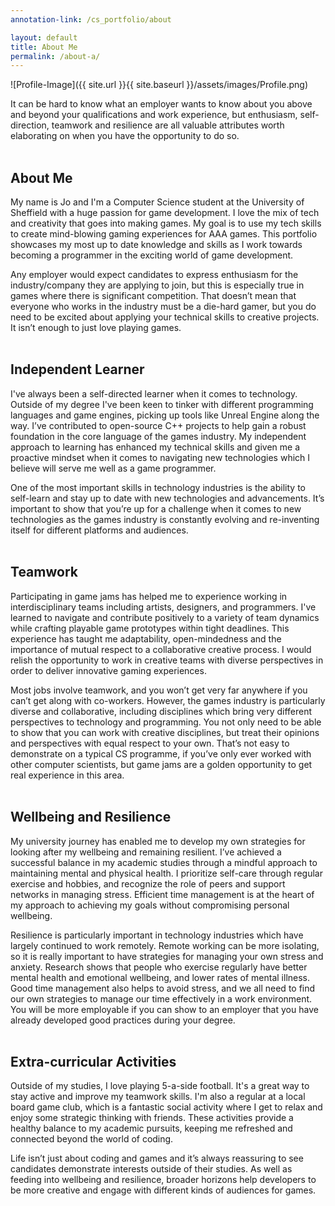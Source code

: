 ```yaml
---
annotation-link: /cs_portfolio/about

layout: default
title: About Me
permalink: /about-a/
---
```


![Profile-Image]({{ site.url }}{{ site.baseurl }}/assets/images/Profile.png)

<div class="annotate-highlight">
It can be hard to know what an employer wants to know about you above and beyond your qualifications and work experience, but enthusiasm, self-direction, teamwork and resilience are all valuable attributes worth elaborating on when you have the opportunity to do so.
<br>
<br>
</div>

## About Me

My name is Jo and I'm a Computer Science student at the University of Sheffield with <span class="text-highlight">a huge passion for game development</span>. I love <span class="text-highlight">the mix of tech and creativity that goes into making games</span>. My goal is to use my tech skills to create <span class="text-highlight">mind-blowing gaming experiences</span> for AAA games. This portfolio showcases my most up to date knowledge and skills as I work towards becoming a programmer in the <span class="text-highlight">exciting world of game development</span>.

<div class="annotate-highlight">
Any employer would expect candidates to express enthusiasm for the industry/company they are applying to join, but this is especially true in games where there is significant competition. That doesn’t mean that everyone who works in the industry must be a die-hard gamer, but you do need to be excited about applying your technical skills to creative projects. It isn’t enough to just love playing games.
<br>
<br>
</div>


## Independent Learner

I've always been a <span class="text-highlight">self-directed learner</span> when it comes to technology. Outside of my degree I've been keen to tinker with different programming languages and game engines, picking up tools like Unreal Engine along the way.  I’ve contributed to open-source C++ projects to help gain a robust foundation in the core language of the games industry. My independent approach to learning has enhanced my technical skills and given me a <span class="text-highlight">proactive mindset  when it comes to navigating new technologies</span> which I believe will serve me well as a game programmer. 

<div class="annotate-highlight">
One of the most important skills in technology industries is the ability to self-learn and stay up to date with new technologies and advancements. It’s important to show that you’re up for a challenge when it comes to new technologies as the games industry is constantly evolving and re-inventing itself for different platforms and audiences.
<br>
<br>
</div>

## Teamwork

Participating in game jams has helped me to <span class="text-highlight">experience working in interdisciplinary teams</span> including artists, designers, and programmers. I've learned to navigate and contribute positively to a variety of team dynamics while crafting playable game prototypes within tight deadlines. This experience has taught me adaptability, open-mindedness and the importance of <span class="text-highlight">mutual respect to a collaborative creative process</span>. I would relish the opportunity to work in <span class="text-highlight">creative teams with diverse perspectives</span> in order to deliver innovative gaming experiences.

<div class="annotate-highlight">
Most jobs involve teamwork, and you won’t get very far anywhere if you can’t get along with co-workers. However, the games industry is particularly diverse and collaborative, including disciplines which bring very different perspectives to technology and programming. You not only need to be able to show that you can work with creative disciplines, but treat their opinions and perspectives with equal respect to your own. That’s not easy to demonstrate on a typical CS programme, if you’ve only ever worked with other computer scientists, but game jams are a golden opportunity to get real experience in this area.
<br>
<br>
</div>

## Wellbeing and Resilience

My university journey has enabled me to develop my own strategies for looking after my <span class="text-highlight">wellbeing and remaining resilient</span>. I’ve achieved a successful balance in my academic studies through a mindful approach to maintaining mental and physical health. I prioritize <span class="text-highlight">self-care through regular exercise</span> and hobbies, and recognize the role of peers and support networks in managing stress. <span class="text-highlight">Efficient time management</span> is at the heart of my approach to achieving my goals without compromising personal wellbeing. 

<div class="annotate-highlight">
Resilience is particularly important in technology industries which have largely continued to work remotely. Remote working can be more isolating, so it is really important to have strategies for managing your own stress and anxiety. Research shows that people who exercise regularly have better mental health and emotional wellbeing, and lower rates of mental illness. Good time management also helps to avoid stress, and we all need to find our own strategies to manage our time effectively in a work environment. You will be more employable if you can show to an employer that you have already developed good practices during your degree.
<br>
<br>
</div>

## Extra-curricular Activities

Outside of my studies, I love playing 5-a-side football. It's a great way to stay active and improve my teamwork skills. I'm also a regular at a local board game club, which is a fantastic social activity where I get to relax and enjoy some strategic thinking with friends. These activities provide a healthy balance to my academic pursuits, keeping me refreshed and connected beyond the world of coding.

<div class="annotate-highlight">
Life isn’t just about coding and games and it’s always reassuring to see candidates demonstrate interests outside of their studies. As well as feeding into wellbeing and resilience, broader horizons help developers to be more creative and engage with different kinds of audiences for games.
<br>
<br>
</div>
